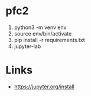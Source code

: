 # pfc2

1. python3 -m venv env
2. source env/bin/activate
3. pip install -r requirements.txt
4. jupyter-lab

# Links

- https://jupyter.org/install